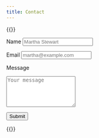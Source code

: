 ```yaml
---
title: Contact
---
```

{{<rawhtml>}}
<form class="form" action="https://docs.google.com/forms/d/e/1FAIpQLSeHh8Z5G_iZvZxLMhxwhp0p2MzxRea-r4vU1nchYW1yaRZBwg/formResponse" method="post" target="hidden_iframe" onsubmit="submitted=true">
  <label>Name</label>
  <input type="text" placeholder="Martha Stewart" class="form-input" name="entry.2005620554" required>

  <label>Email</label>
  <input type="email" placeholder="martha@example.com" class="form-input" name="entry.1045781291" required>

  <label>Message</label>
  <textarea rows="5" placeholder="Your message" class="form-input form-textarea" name="entry.839337160" required></textarea>

  <button type="submit" class="form-submit-button">Submit</button>
</form>
{{</rawhtml>}}
